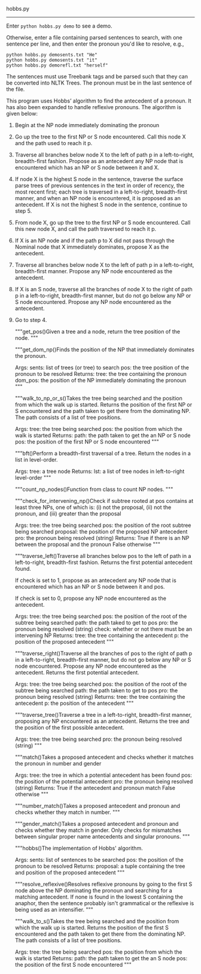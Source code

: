 hobbs.py
________

Enter `python hobbs.py demo` to see a demo.

Otherwise, enter a file containing parsed sentences to search, with
one sentence per line, and then enter the pronoun you'd like to resolve, e.g., 

	python hobbs.py demosents.txt "He"
	python hobbs.py demosents.txt "it"
	python hobbs.py demorefl.txt "herself"

The sentences must use Treebank tags and be parsed such that they can be converted into
NLTK Trees. The pronoun must be in the last sentence of the file.

This program uses Hobbs’ algorithm to find the antecedent of a pronoun.
It has also been expanded to handle reflexive pronouns. The algorithm is given below:

1.	Begin at the NP node immediately dominating the pronoun
2.	Go up the tree to the first NP or S node encountered. 
	Call this node X and the path used to reach it p.
3.	Traverse all branches below node X to the left of path p in a
	left-to-right, breadth-first fashion. Propose as an antecedent
	any NP node that is encountered which has an NP or S node between
	it and X. 
4.	If node X is the highest S node in the sentence, traverse the
	surface parse trees of previous sentences in the text in order of
	recency, the most recent first; each tree is traversed in a
	left-to-right, breadth-first manner, and when an NP node is 
	encountered, it is proposed as an antecedent. If X is not the highest
	S node in the sentence, continue to step 5.
5.	From node X, go up the tree to the first NP or S node encountered. 
	Call this new node X, and call the path traversed to reach it p. 
6.	If X is an NP node and if the path p to X did not pass through the 
	Nominal node that X immediately dominates, propose X as the antecedent.
7.	Traverse all branches below node X to the left of path p in a 
	left-to-right, breadth-first manner. Propose any NP node encountered 
	as the antecedent.
8.	If X is an S node, traverse all the branches of node X to the right 
	of path p in a left-to-right, breadth-first manner, but do not go 
	below any NP or S node encountered. Propose any NP node encountered 
	as the antecedent. 
9.	Go to step 4. 

    """get_pos()Given a tree and a node, return the tree position
    of the node. 
    """ 

	"""get_dom_np()Finds the position of the NP that immediately dominates 
    the pronoun.

    Args:
        sents: list of trees (or tree) to search
        pos: the tree position of the pronoun to be resolved
    Returns:
        tree: the tree containing the pronoun
        dom_pos: the position of the NP immediately dominating
            the pronoun
    """

    """walk_to_np_or_s()Takes the tree being searched and the position from which 
    the walk up is started. Returns the position of the first NP
    or S encountered and the path taken to get there from the 
    dominating NP. The path consists of a list of tree positions.

    Args:
        tree: the tree being searched
        pos: the position from which the walk is started
    Returns:
        path: the path taken to get the an NP or S node
        pos: the position of the first NP or S node encountered
    """

    """bft()Perform a breadth-first traversal of a tree.
    Return the nodes in a list in level-order.

    Args:
        tree: a tree node
    Returns:
        lst: a list of tree nodes in left-to-right level-order
    """

	"""count_np_nodes()Function from class to count NP nodes.
    """

	"""check_for_intervening_np()Check if subtree rooted at pos contains at least 
    three NPs, one of which is: 
        (i)   not the proposal,
        (ii)  not the pronoun, and 
        (iii) greater than the proposal

    Args:
        tree: the tree being searched
        pos: the position of the root subtree being searched
        proposal: the position of the proposed NP antecedent
        pro: the pronoun being resolved (string)
    Returns:
        True if there is an NP between the proposal and the  pronoun
        False otherwise
    """

    """traverse_left()Traverse all branches below pos to the left of path in a
    left-to-right, breadth-first fashion. Returns the first potential
    antecedent found. 
    
    If check is set to 1, propose as an antecedent any NP node 
    that is encountered which has an NP or S node between it and pos. 

    If check is set to 0, propose any NP node encountered as the antecedent.

    Args:
        tree: the tree being searched
        pos: the position of the root of the subtree being searched
        path: the path taked to get to pos
        pro: the pronoun being resolved (string)
        check: whether or not there must be an intervening NP 
    Returns:
        tree: the tree containing the antecedent
        p: the position of the proposed antecedent
    """

    """traverse_right()Traverse all the branches of pos to the right of path p in a 
    left-to-right, breadth-first manner, but do not go below any NP 
    or S node encountered. Propose any NP node encountered as the 
    antecedent. Returns the first potential antecedent.

    Args:
        tree: the tree being searched
        pos: the position of the root of the subtree being searched
        path: the path taken to get to pos
        pro: the pronoun being resolved (string)
    Returns:
        tree: the tree containing the antecedent
        p: the position of the antecedent
    """

    """traverse_tree()Traverse a tree in a left-to-right, breadth-first manner,
    proposing any NP encountered as an antecedent. Returns the 
    tree and the position of the first possible antecedent.

    Args:
        tree: the tree being searched
        pro: the pronoun being resolved (string)
    """

    """match()Takes a proposed antecedent and checks whether it matches
    the pronoun in number and gender
    
    Args:
        tree: the tree in which a potential antecedent has been found
        pos: the position of the potential antecedent
        pro: the pronoun being resolved (string)
    Returns:
        True if the antecedent and pronoun match
        False otherwise
    """

    """number_match()Takes a proposed antecedent and pronoun and checks whether 
    they match in number.
    """

    """gender_match()Takes a proposed antecedent and pronoun and checks whether
    they match in gender. Only checks for mismatches between singular
    proper name antecedents and singular pronouns.
    """

    """hobbs()The implementation of Hobbs' algorithm.

    Args:
        sents: list of sentences to be searched
        pos: the position of the pronoun to be resolved
    Returns:
        proposal: a tuple containing the tree and position of the
            proposed antecedent
    """

    """resolve_reflexive()Resolves reflexive pronouns by going to the first S
    node above the NP dominating the pronoun and searching for
    a matching antecedent. If none is found in the lowest S
    containing the anaphor, then the sentence probably isn't 
    grammatical or the reflexive is being used as an intensifier.
    """

    """walk_to_s()Takes the tree being searched and the position from which 
    the walk up is started. Returns the position of the first S 
    encountered and the path taken to get there from the 
    dominating NP. The path consists of a list of tree positions.

    Args:
        tree: the tree being searched
        pos: the position from which the walk is started
    Returns:
        path: the path taken to get the an S node
        pos: the position of the first S node encountered
    """